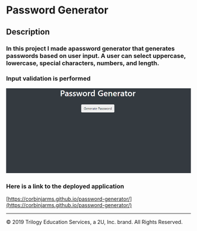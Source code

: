 # Password Generator
## Description
### In this project I made apassword generator that generates passwords based on user input. A user can select uppercase, lowercase, special characters, numbers, and length.
### Input validation is performed  
![Application landing page](./Assets/Images/Screenshot.PNG)
### Here is a link to the deployed application
[https://corbinjarms.github.io/password-generator/](https://corbinjarms.github.io/password-generator/)
- - -
© 2019 Trilogy Education Services, a 2U, Inc. brand. All Rights Reserved.